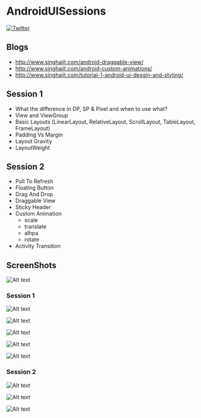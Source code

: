 # AndroidUISessions

[![Twitter](https://img.shields.io/twitter/url/http/shields.io.svg?style=social)](https://twitter.com/Ajit5ingh)

## Blogs
 - http://www.singhajit.com/android-draggable-view/
 - http://www.singhajit.com/android-custom-animations/
 - http://www.singhajit.com/tutorial-1-android-ui-desgin-and-styling/ 

## Session 1

- What the difference in DP, SP & Pixel and when to use what?
- View and ViewGroup
- Basic Layouts (LinearLayout, RelativeLayout, ScrollLayout, TableLayout, FrameLayout)
- Padding Vs Margin
- Layout Gravity
- LayoutWeight

## Session 2

- Pull To Refresh
- Floating Button
- Drag And Drop
- Draggable View
- Sticky Header
- Custom Animation
  - scale
  - translate
  - alhpa
  - rotate
- Activity Transition 
  

## ScreenShots

![Alt text](https://github.com/ajitsing/ScreenShots/blob/master/android_sessions/home_page.png)

### Session 1

![Alt text](https://github.com/ajitsing/ScreenShots/blob/master/android_sessions/session1.png)

![Alt text](https://github.com/ajitsing/ScreenShots/blob/master/android_sessions/basic_layouts.png)

![Alt text](https://github.com/ajitsing/ScreenShots/blob/master/android_sessions/android_gravity_and_layout_gravity.png)

![Alt text](https://github.com/ajitsing/ScreenShots/blob/master/android_sessions/layout_weight.png)

![Alt text](https://github.com/ajitsing/ScreenShots/blob/master/android_sessions/padding_tutorial.png)


### Session 2

![Alt text](https://github.com/ajitsing/ScreenShots/blob/master/android_sessions/session2.png)

![Alt text](https://github.com/ajitsing/ScreenShots/blob/master/android_sessions/pull_to_refresh.png)

![Alt text](https://github.com/ajitsing/ScreenShots/blob/master/android_sessions/sticky_header.png)
